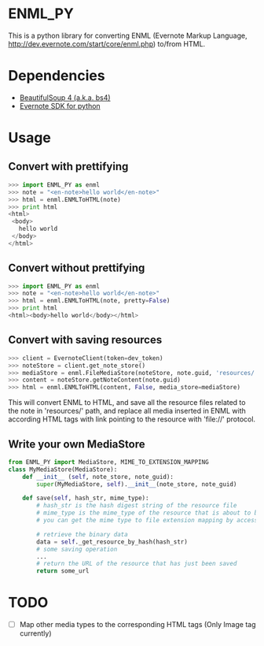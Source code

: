 ENML_PY
=======

This is a python library for converting ENML (Evernote Markup Language, http://dev.evernote.com/start/core/enml.php) to/from HTML.

Dependencies
=======
- [BeautifulSoup 4 (a.k.a. bs4)](http://www.crummy.com/software/BeautifulSoup/bs4/doc/#installing-beautiful-soup)
- [Evernote SDK for python](http://dev.evernote.com/start/guides/python.php)

Usage
=======
Convert with prettifying
-----
```python
>>> import ENML_PY as enml
>>> note = "<en-note>hello world</en-note>"
>>> html = enml.ENMLToHTML(note)
>>> print html
<html>
 <body>
   hello world
 </body>
</html>
```

Convert without prettifying
-----

```python
>>> import ENML_PY as enml
>>> note = "<en-note>hello world</en-note>"
>>> html = enml.ENMLToHTML(note, pretty=False)
>>> print html
<html><body>hello world</body></html>
```

Convert with saving resources
-----

```python
>>> client = EvernoteClient(token=dev_token)
>>> noteStore = client.get_note_store()
>>> mediaStore = enml.FileMediaStore(noteStore, note.guid, 'resources/')
>>> content = noteStore.getNoteContent(note.guid)
>>> html = enml.ENMLToHTML(content, False, media_store=mediaStore)
```

This will convert ENML to HTML, and save all the resource files related to the note in 'resources/' path, and replace all media inserted in ENML with according HTML tags with link pointing to the resource with 'file://' protocol.

Write your own MediaStore
-----

``` python
from ENML_PY import MediaStore, MIME_TO_EXTENSION_MAPPING
class MyMediaStore(MediaStore):
    def __init__ (self, note_store, note_guid):
        super(MyMediaStore, self).__init__(note_store, note_guid)

    def save(self, hash_str, mime_type):
        # hash_str is the hash digest string of the resource file
        # mime_type is the mime_type of the resource that is about to be saved
        # you can get the mime type to file extension mapping by accessing the dict MIME_TO_EXTENSION_MAPPING

        # retrieve the binary data
        data = self._get_resource_by_hash(hash_str)
        # some saving operation
        ...
        # return the URL of the resource that has just been saved
        return some_url
```

TODO
======
- [ ] Map other media types to the corresponding HTML tags (Only Image tag currently)
